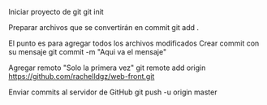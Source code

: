 Iniciar proyecto de git
git init

Preparar archivos que se convertirán en commit
git add .

El punto es para agregar todos los archivos modificados
Crear commit con su mensaje
git commit -m "Aqui va el mensaje"

Agregar remoto "Solo la primera vez"
git remote add origin https://github.com/rachelldgz/web-front.git

Enviar commits al servidor de GitHub
git push -u origin master

